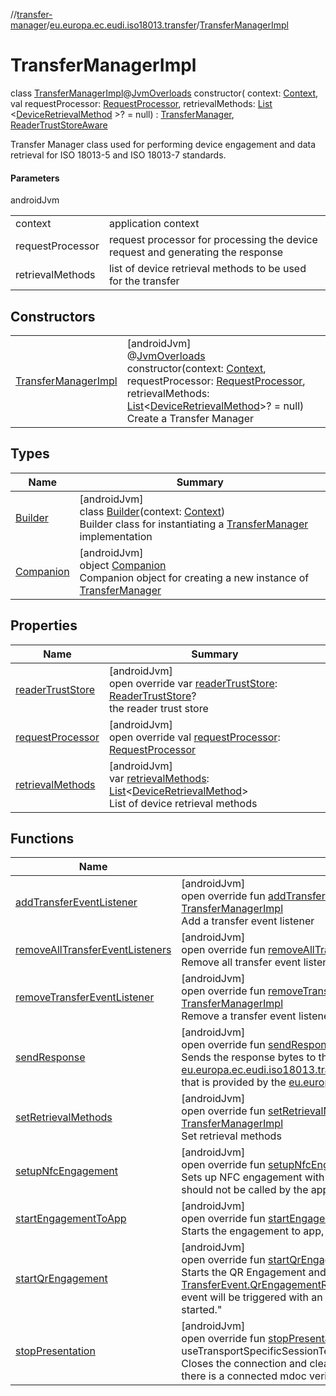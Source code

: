 //[transfer-manager](../../../index.md)/[eu.europa.ec.eudi.iso18013.transfer](../index.md)/[TransferManagerImpl](index.md)

# TransferManagerImpl

class [TransferManagerImpl](index.md)@[JvmOverloads](https://kotlinlang.org/api/latest/jvm/stdlib/kotlin.jvm/-jvm-overloads/index.html)
constructor(
context: [Context](https://developer.android.com/reference/kotlin/android/content/Context.html), val
requestProcessor: [RequestProcessor](../../eu.europa.ec.eudi.iso18013.transfer.response/-request-processor/index.md),
retrievalMethods: [List](https://kotlinlang.org/api/latest/jvm/stdlib/kotlin.collections/-list/index.html)
&lt;[DeviceRetrievalMethod](../../eu.europa.ec.eudi.iso18013.transfer.engagement/-device-retrieval-method/index.md)
&gt;? =
null) : [TransferManager](../-transfer-manager/index.md), [ReaderTrustStoreAware](../../eu.europa.ec.eudi.iso18013.transfer.readerauth/-reader-trust-store-aware/index.md)

Transfer Manager class used for performing device engagement and data retrieval for ISO 18013-5 and
ISO 18013-7 standards.

#### Parameters

androidJvm

|                  |                                                                                 |
|------------------|---------------------------------------------------------------------------------|
| context          | application context                                                             |
| requestProcessor | request processor for processing the device request and generating the response |
| retrievalMethods | list of device retrieval methods to be used for the transfer                    |

## Constructors

|                                                  |                                                                                                                                                                                                                                                                                                                                                                                                                                                                                                                                                                                                                                  |
|--------------------------------------------------|----------------------------------------------------------------------------------------------------------------------------------------------------------------------------------------------------------------------------------------------------------------------------------------------------------------------------------------------------------------------------------------------------------------------------------------------------------------------------------------------------------------------------------------------------------------------------------------------------------------------------------|
| [TransferManagerImpl](-transfer-manager-impl.md) | [androidJvm]<br>@[JvmOverloads](https://kotlinlang.org/api/latest/jvm/stdlib/kotlin.jvm/-jvm-overloads/index.html)<br>constructor(context: [Context](https://developer.android.com/reference/kotlin/android/content/Context.html), requestProcessor: [RequestProcessor](../../eu.europa.ec.eudi.iso18013.transfer.response/-request-processor/index.md), retrievalMethods: [List](https://kotlinlang.org/api/latest/jvm/stdlib/kotlin.collections/-list/index.html)&lt;[DeviceRetrievalMethod](../../eu.europa.ec.eudi.iso18013.transfer.engagement/-device-retrieval-method/index.md)&gt;? = null)<br>Create a Transfer Manager |

## Types

| Name                             | Summary                                                                                                                                                                                                                                                  |
|----------------------------------|----------------------------------------------------------------------------------------------------------------------------------------------------------------------------------------------------------------------------------------------------------|
| [Builder](-builder/index.md)     | [androidJvm]<br>class [Builder](-builder/index.md)(context: [Context](https://developer.android.com/reference/kotlin/android/content/Context.html))<br>Builder class for instantiating a [TransferManager](../-transfer-manager/index.md) implementation |
| [Companion](-companion/index.md) | [androidJvm]<br>object [Companion](-companion/index.md)<br>Companion object for creating a new instance of [TransferManager](../-transfer-manager/index.md)                                                                                              |

## Properties

| Name                                      | Summary                                                                                                                                                                                                                                                                                                           |
|-------------------------------------------|-------------------------------------------------------------------------------------------------------------------------------------------------------------------------------------------------------------------------------------------------------------------------------------------------------------------|
| [readerTrustStore](reader-trust-store.md) | [androidJvm]<br>open override var [readerTrustStore](reader-trust-store.md): [ReaderTrustStore](../../eu.europa.ec.eudi.iso18013.transfer.readerauth/-reader-trust-store/index.md)?<br>the reader trust store                                                                                                     |
| [requestProcessor](request-processor.md)  | [androidJvm]<br>open override val [requestProcessor](request-processor.md): [RequestProcessor](../../eu.europa.ec.eudi.iso18013.transfer.response/-request-processor/index.md)                                                                                                                                    |
| [retrievalMethods](retrieval-methods.md)  | [androidJvm]<br>var [retrievalMethods](retrieval-methods.md): [List](https://kotlinlang.org/api/latest/jvm/stdlib/kotlin.collections/-list/index.html)&lt;[DeviceRetrievalMethod](../../eu.europa.ec.eudi.iso18013.transfer.engagement/-device-retrieval-method/index.md)&gt;<br>List of device retrieval methods |

## Functions

| Name                                                                      | Summary                                                                                                                                                                                                                                                                                                                                                                                                                                                                                                                                                                                                                |
|---------------------------------------------------------------------------|------------------------------------------------------------------------------------------------------------------------------------------------------------------------------------------------------------------------------------------------------------------------------------------------------------------------------------------------------------------------------------------------------------------------------------------------------------------------------------------------------------------------------------------------------------------------------------------------------------------------|
| [addTransferEventListener](add-transfer-event-listener.md)                | [androidJvm]<br>open override fun [addTransferEventListener](add-transfer-event-listener.md)(listener: [TransferEvent.Listener](../-transfer-event/-listener/index.md)): [TransferManagerImpl](index.md)<br>Add a transfer event listener                                                                                                                                                                                                                                                                                                                                                                              |
| [removeAllTransferEventListeners](remove-all-transfer-event-listeners.md) | [androidJvm]<br>open override fun [removeAllTransferEventListeners](remove-all-transfer-event-listeners.md)(): [TransferManagerImpl](index.md)<br>Remove all transfer event listeners                                                                                                                                                                                                                                                                                                                                                                                                                                  |
| [removeTransferEventListener](remove-transfer-event-listener.md)          | [androidJvm]<br>open override fun [removeTransferEventListener](remove-transfer-event-listener.md)(listener: [TransferEvent.Listener](../-transfer-event/-listener/index.md)): [TransferManagerImpl](index.md)<br>Remove a transfer event listener                                                                                                                                                                                                                                                                                                                                                                     |
| [sendResponse](send-response.md)                                          | [androidJvm]<br>open override fun [sendResponse](send-response.md)(response: [Response](../../eu.europa.ec.eudi.iso18013.transfer.response/-response/index.md))<br>Sends the response bytes to the connected mdoc verifier To generate the response, use the [eu.europa.ec.eudi.iso18013.transfer.response.device.ProcessedDeviceRequest.generateResponse](../../eu.europa.ec.eudi.iso18013.transfer.response.device/-processed-device-request/generate-response.md) that is provided by the [eu.europa.ec.eudi.iso18013.transfer.TransferEvent.RequestReceived](../-transfer-event/-request-received/index.md) event. |
| [setRetrievalMethods](set-retrieval-methods.md)                           | [androidJvm]<br>open override fun [setRetrievalMethods](set-retrieval-methods.md)(retrievalMethods: [List](https://kotlinlang.org/api/latest/jvm/stdlib/kotlin.collections/-list/index.html)&lt;[DeviceRetrievalMethod](../../eu.europa.ec.eudi.iso18013.transfer.engagement/-device-retrieval-method/index.md)&gt;): [TransferManagerImpl](index.md)<br>Set retrieval methods                                                                                                                                                                                                                                         |
| [setupNfcEngagement](setup-nfc-engagement.md)                             | [androidJvm]<br>open override fun [setupNfcEngagement](setup-nfc-engagement.md)(service: [NfcEngagementService](../../eu.europa.ec.eudi.iso18013.transfer.engagement/-nfc-engagement-service/index.md)): [TransferManagerImpl](index.md)<br>Sets up NFC engagement with the provided service Note: This method is only for internal use and should not be called by the app                                                                                                                                                                                                                                            |
| [startEngagementToApp](start-engagement-to-app.md)                        | [androidJvm]<br>open override fun [startEngagementToApp](start-engagement-to-app.md)(intent: [Intent](https://developer.android.com/reference/kotlin/android/content/Intent.html))<br>Starts the engagement to app, according to ISO 18013-7.                                                                                                                                                                                                                                                                                                                                                                          |
| [startQrEngagement](start-qr-engagement.md)                               | [androidJvm]<br>open override fun [startQrEngagement](start-qr-engagement.md)()<br>Starts the QR Engagement and generates the QR code Once the QR code is ready, the event [TransferEvent.QrEngagementReady](../-transfer-event/-qr-engagement-ready/index.md) will be triggered If the transfer has already started, an error event will be triggered with an [IllegalStateException](https://kotlinlang.org/api/latest/jvm/stdlib/kotlin/-illegal-state-exception/index.html) containing the message &quot;Transfer has already started.&quot;                                                                       |
| [stopPresentation](stop-presentation.md)                                  | [androidJvm]<br>open override fun [stopPresentation](stop-presentation.md)(sendSessionTerminationMessage: [Boolean](https://kotlinlang.org/api/latest/jvm/stdlib/kotlin/-boolean/index.html), useTransportSpecificSessionTermination: [Boolean](https://kotlinlang.org/api/latest/jvm/stdlib/kotlin/-boolean/index.html))<br>Closes the connection and clears the data of the session Also, sends a termination message if there is a connected mdoc verifier                                                                                                                                                          |
